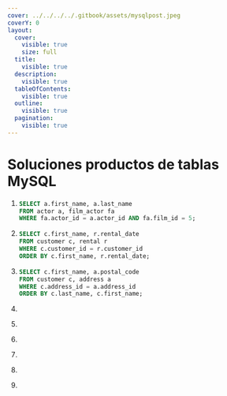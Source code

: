 ```yaml
---
cover: ../../../../.gitbook/assets/mysqlpost.jpeg
coverY: 0
layout:
  cover:
    visible: true
    size: full
  title:
    visible: true
  description:
    visible: true
  tableOfContents:
    visible: true
  outline:
    visible: true
  pagination:
    visible: true
---
```


# Soluciones productos de tablas MySQL



1. ```sql
   SELECT a.first_name, a.last_name
   FROM actor a, film_actor fa
   WHERE fa.actor_id = a.actor_id AND fa.film_id = 5;
   ```
2. ```sql
   SELECT c.first_name, r.rental_date 
   FROM customer c, rental r
   WHERE c.customer_id = r.customer_id
   ORDER BY c.first_name, r.rental_date; 

   ```
3. ```sql
   SELECT c.first_name, a.postal_code
   FROM customer c, address a
   WHERE c.address_id = a.address_id
   ORDER BY c.last_name, c.first_name; 
   ```
4. ```
   ```
5. ```sql
   ```
6. ```sql
   ```
7. ```sql
   ```
8. ```sql
   ```
9. ```sql
   ```
